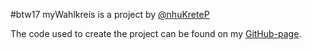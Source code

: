 #btw17 myWahlkreis is a project by [@nhuKreteP](https://www.twitter.com/nhukretep)

The code used to create the project can be found on my [GitHub-page](https://github.com/nhukretep/btw17_wahlkreise).